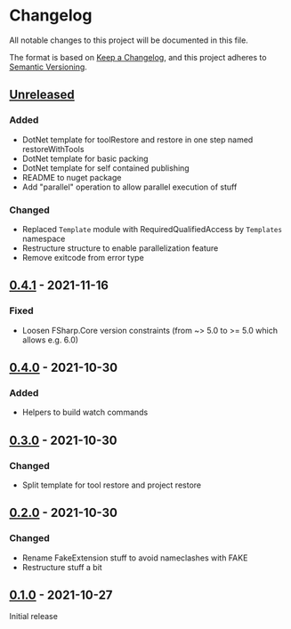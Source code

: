 # Changelog
All notable changes to this project will be documented in this file.

The format is based on [Keep a Changelog](https://keepachangelog.com/en/1.0.0/),
and this project adheres to [Semantic Versioning](https://semver.org/spec/v2.0.0.html).

## [Unreleased]
### Added
- DotNet template for toolRestore and restore in one step named restoreWithTools
- DotNet template for basic packing
- DotNet template for self contained publishing
- README to nuget package
- Add "parallel" operation to allow parallel execution of stuff

### Changed
- Replaced `Template` module with RequiredQualifiedAccess by `Templates` namespace
- Restructure structure to enable parallelization feature
- Remove exitcode from error type

## [0.4.1] - 2021-11-16
### Fixed
- Loosen FSharp.Core version constraints (from ~> 5.0 to >= 5.0 which allows e.g. 6.0)

## [0.4.0] - 2021-10-30
### Added
- Helpers to build watch commands

## [0.3.0] - 2021-10-30
### Changed
- Split template for tool restore and project restore

## [0.2.0] - 2021-10-30
### Changed
- Rename FakeExtension stuff to avoid nameclashes with FAKE
- Restructure stuff a bit

## [0.1.0] - 2021-10-27
Initial release

[Unreleased]: https://github.com/NicoVIII/RunHelpers/compare/v0.4.1...HEAD
[0.4.1]: https://github.com/NicoVIII/RunHelpers/compare/v0.4.0..v0.4.1
[0.4.0]: https://github.com/NicoVIII/RunHelpers/compare/v0.3.0..v0.4.0
[0.3.0]: https://github.com/NicoVIII/RunHelpers/compare/v0.2.0..v0.3.0
[0.2.0]: https://github.com/NicoVIII/RunHelpers/compare/v0.1.0..v0.2.0
[0.1.0]: https://github.com/NicoVIII/RunHelpers/releases/v0.1.0
